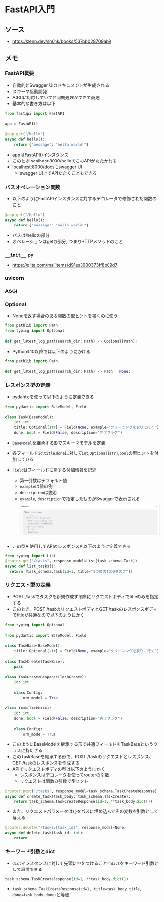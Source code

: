 # FastAPI入門

## ソース
- https://zenn.dev/sh0nk/books/537bb028709ab9


## メモ

### FastAPI概要
- 自動的にSwagger UIのドキュメントが生成される
- スキーマ駆動開発
- ASGIに対応していて非同期処理ができて高速
- 基本的な書き方は以下
```python
from fastapi import FastAPI

app = FastAPI()

@app.get("/hello")
async def hello():
    return {"message": "hello world!"}
```
- appはFastAPI()インスタンス
- このときlocalhost:8000/helloでこのAPIがたたかれる
- localhost:8000/docsにswagger UI
  - swagger UI上でAPIたたくこともできる
### パスオペレーション関数
- 以下のようにFastAPIインスタンスに対するデコレータで修飾された関数のこと
```python
@app.get("/hello")
async def hello():
    return {"message": "hello world!"}
```
- パスは/helloの部分
- オペレーションはgetの部分, つまりHTTPメソッドのこと
### `__init__.py`
- https://qiita.com/msi/items/d91ea3900373ff8b09d7



### uvicorn



### ASGI



### Optional
- Noneを返す場合のある関数の型ヒントを書くのに使う
```python
from pathlib import Path
from typing import Optional

def get_latest_log_path(search_dir: Path) -> Optional[Path]:
```
- Python3.10以降では以下のようにかける
```python
from pathlib import Path

def get_latest_log_path(search_dir: Path) -> Path | None:
```

### レスポンス型の定義
- pydanticを使って以下のように定義できる
```python
from pydantic import BaseModel, Field

class Task(BaseModel):
    id: int
    title: Optional[str] = Field(None, example="クリーニングを取りに行く")
    done: bool = Field(False, description="完了フラグ")
```
- `BaseModel`を継承する形でスキーマモデルを定義
- 各フィールド`id`,`title`,`done`に対して`int`,`Optional[str]`,`bool`の型ヒントを付加している
- `Field`はフィールドに関する付加情報を記述
  - 第一引数はデフォルト値
  - `example`は値の例
  - `description`は説明
  - `example`, `description`で指定したものがSwaggerで表示される
![schemas](./images/schemas.png)


- この型を使用してAPIのレスポンスを以下のように定義できる
```python
from typing import List
@router.get("/tasks", response_model=List[task_schema.Task])
async def list_tasks():
  return [task_schema.Task(id=1, title="1つ目のTODOタスク")]
```

### リクエスト型の定義
- POST /taskでタスクを新規作成する際にリクエストボディでtitleのみを指定する
- このとき、POST /taskのリクエストボディとGET /taskのレスポンスボディでtitleが共通なので以下のようにかく
```python
from typing import Optional

from pydantic import BaseModel, Field

class TaskBase(BaseModel):
    title: Optional[str] = Field(None, example="クリーニングを取りに行く")

class TaskCreate(TaskBase):
    pass

class TaskCreateResponse(TaskCreate):
    id: int

    class Config:
        orm_model = True

class Task(TaskBase):
    id: int
    done: bool = Field(False, description="完了フラグ")

    class Config:
        orm_mode = True
```
- このようにBaseModelを継承する形で共通フィールドをTaskBaseというクラスに持たせる
- このTaskBaseを継承する形で、POST /taskのリクエストとレスポンス、GET /taskのレスポンスを作成する
- APIでリクエストボディの型は以下のようにかく
  - レスポンスはデコレータを使ってrouterの引数
  - リクエストは関数の引数で型ヒント
```python
@router.post("/tasks", response_model=task_schema.TaskCreateResponse)
async def create_task(task_body: task_schema.TaskCreate):
    return task_schema.TaskCreateResponse(id=1, **task_body.dict())
```
- また、リクエストパラメータは`{}`をパスに埋め込んでその変数を引数として与える
```python
@router.delete("/tasks/{task_id}", response_model=None)
async def delete_task(task_id: int):
    return
```


### キーワード引数とdict
- `dict`インスタンスに対して先頭に`**`をつけることで`dict`をキーワード引数として展開できる
```python
task_schema.TaskCreateResponse(id=1, **task_body.dict())
```
- `task_schema.TaskCreateResponse(id=1, title=task_body.title, done=task_body.done)`と等価